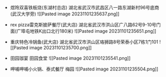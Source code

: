 - 煜玲双喜铁板烧(东湖村总店)
湖北省武汉市武昌区八一路东湖新村96号底商(武汉大学旁)
![[Pasted image 20231101235637.png]]


- rex pizza雷克斯披萨餐厅(武大店)
湖北省武汉市洪山区广八路62号9-10号门面(广埠屯地铁K出口北行180米)
![[Pasted image 20231101235651.png]]


- 重庆特色冷锅鱼(武大店)
湖北省武汉市洪山区珞狮路8号荣泰小区7栋1门101
![[Pasted image 20231101235700.png]]

- 田园珈宴
田园食堂
![[Pasted image 20231101235541.png]]


- 呷哺呷哺小火锅、泰式餐厅
梅园
![[Pasted image 20231101235504.png]]
